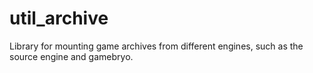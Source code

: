 # util_archive
Library for mounting game archives from different engines, such as the source engine and gamebryo.
